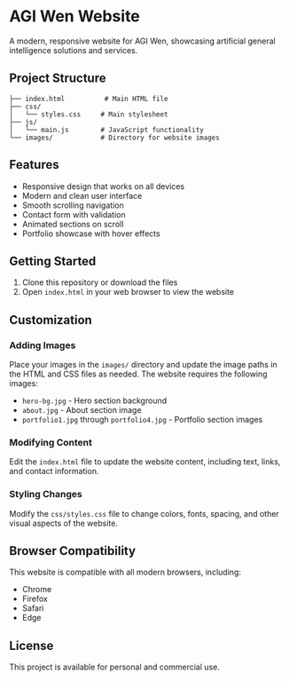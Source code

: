 # AGI Wen Website

A modern, responsive website for AGI Wen, showcasing artificial general intelligence solutions and services.

## Project Structure

```
├── index.html          # Main HTML file
├── css/
│   └── styles.css     # Main stylesheet
├── js/
│   └── main.js        # JavaScript functionality
└── images/            # Directory for website images
```

## Features

- Responsive design that works on all devices
- Modern and clean user interface
- Smooth scrolling navigation
- Contact form with validation
- Animated sections on scroll
- Portfolio showcase with hover effects

## Getting Started

1. Clone this repository or download the files
2. Open `index.html` in your web browser to view the website

## Customization

### Adding Images

Place your images in the `images/` directory and update the image paths in the HTML and CSS files as needed. The website requires the following images:

- `hero-bg.jpg` - Hero section background
- `about.jpg` - About section image
- `portfolio1.jpg` through `portfolio4.jpg` - Portfolio section images

### Modifying Content

Edit the `index.html` file to update the website content, including text, links, and contact information.

### Styling Changes

Modify the `css/styles.css` file to change colors, fonts, spacing, and other visual aspects of the website.

## Browser Compatibility

This website is compatible with all modern browsers, including:

- Chrome
- Firefox
- Safari
- Edge

## License

This project is available for personal and commercial use.
